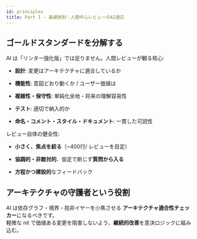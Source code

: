 ```yaml
---
id: principles
title: Part I — 基礎原則：人間中心レビューのAI適応
---
```


## ゴールドスタンダードを分解する

AI は「リンター強化版」では足りません。人間レビューが観る核心:

- **設計**: 変更はアーキテクチャに適合しているか

- **機能性**: 意図どおり動くか / ユーザー価値は

- **複雑性・保守性**: 単純化余地・将来の理解容易性

- **テスト**: 適切で納入的か

- **命名・コメント・スタイル・ドキュメント**: 一貫した可読性

レビュー自体の健全性:

- **小さく、焦点を絞る**（~400行/ レビューを目定）

- **協調的・非敵対的**、仮定で断じず**質問から入る**

- **方程かつ建設的**なフィードバック

## アーキテクチャの守護者という役割

AI は依存グラフ・境界・抱非イヤーを小焦させる **アーキテクチャ適合性チェッカー**になるべきです。  
軽微な nit で価値ある変更を阻害しないよう、**継続的改善**を意決ロジックに組み込む。
